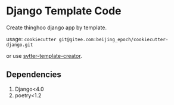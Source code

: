 # Django Template Code

Create thinghoo django app by template.

usage: `cookiecutter git@gitee.com:beijing_epoch/cookiecutter-django.git`

or use [svtter-template-creator](https://github.com/Svtter/template-creator).

## Dependencies

1. Django<4.0
2. poetry<1.2
